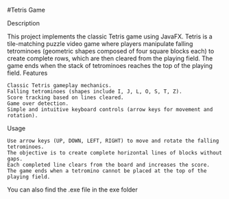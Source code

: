 #Tetris Game

Description

This project implements the classic Tetris game using JavaFX. Tetris is a tile-matching puzzle video game where players manipulate falling tetrominoes (geometric shapes composed of four square blocks each) to create complete rows, which are then cleared from the playing field. The game ends when the stack of tetrominoes reaches the top of the playing field.
Features

    Classic Tetris gameplay mechanics.
    Falling tetrominoes (shapes include I, J, L, O, S, T, Z).
    Score tracking based on lines cleared.
    Game over detection.
    Simple and intuitive keyboard controls (arrow keys for movement and rotation).
Usage

    Use arrow keys (UP, DOWN, LEFT, RIGHT) to move and rotate the falling tetrominoes.
    The objective is to create complete horizontal lines of blocks without gaps.
    Each completed line clears from the board and increases the score.
    The game ends when a tetromino cannot be placed at the top of the playing field.
You can also find the .exe file in the exe folder
